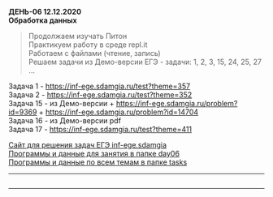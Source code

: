 **ДЕНЬ-06 12.12.2020**  
**Обработка данных**  
> Продолжаем изучать Питон  
> Практикуем работу в среде repl.it  
> Работаем с файлами (чтение, запись)  
> Решаем задачи из Демо-версии ЕГЭ - задачи: 1, 2, 3, 15, 24, 25, 27 ...  

Задача 1 - https://inf-ege.sdamgia.ru/test?theme=357  
Задача 2 - https://inf-ege.sdamgia.ru/test?theme=352  
Задача 15 - из Демо-версии + https://inf-ege.sdamgia.ru/problem?id=9369 + https://inf-ege.sdamgia.ru/problem?id=14704  
Задача 16 - из Демо-версии pdf  
Задача 17 - https://inf-ege.sdamgia.ru/test?theme=411  


[Сайт для решения задач ЕГЭ inf-ege.sdamgia](https://inf-ege.sdamgia.ru/)  
[Программы и данные для занятия в папке day06](https://github.com/permCoding/elective-course-21/tree/main/py/day06/)  
[Программы и данные по всем темам в папке tasks](https://github.com/permCoding/elective-course-21/tree/main/tasks/)  

---  

```

```

---  
